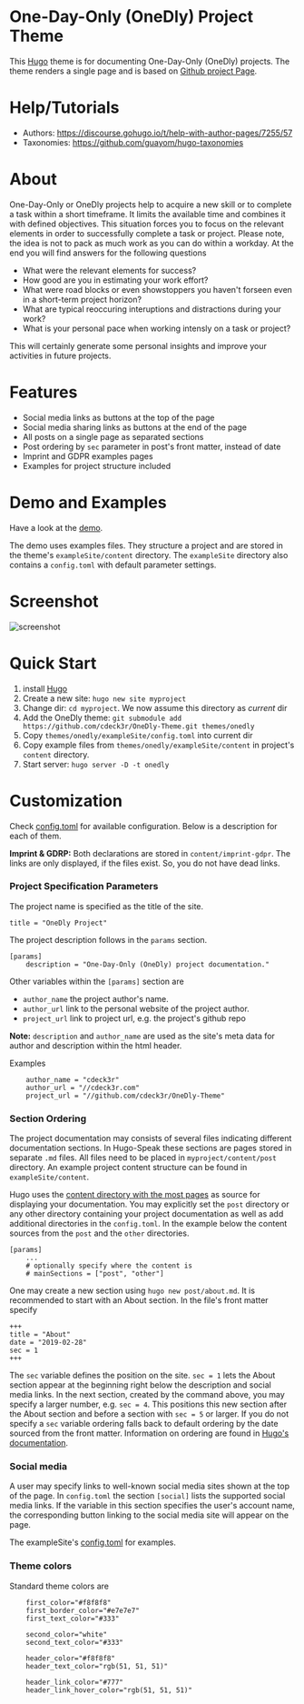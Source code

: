 # One-Day-Only (OneDly) Project Theme

This [Hugo](http://gohugo.io) theme is for documenting One-Day-Only (OneDly) projects. The theme renders a single page and is based on [Github project Page](https://themes.gohugo.io/github-project-landing-page/).

# Help/Tutorials
- Authors: https://discourse.gohugo.io/t/help-with-author-pages/7255/57
- Taxonomies: https://github.com/guayom/hugo-taxonomies

# About 

One-Day-Only or OneDly projects help to acquire a new skill or to complete a task within a short timeframe. It limits the available time and combines it with defined objectives. This situation forces you to focus on the relevant elements in order to successfully complete a task or project. Please note, the idea is not to pack as much work as you can do within a workday. At the end you will find answers for the following questions 

* What were the relevant elements for success?
* How good are you in estimating your work effort?
* What were road blocks or even showstoppers you haven't forseen even in a short-term project horizon?
* What are typical reoccuring interuptions and distractions during your work?
* What is your personal pace when working intensly on a task or project?

This will certainly generate some personal insights and improve your activities in future projects.

# Features

* Social media links as buttons at the top of the page
* Social media sharing links as buttons at the end of the page
* All posts on a single page as separated sections
* Post ordering by `sec` parameter in post's front matter, instead of date
* Imprint and GDPR examples pages 
* Examples for project structure included

# Demo and Examples

Have a look at the [demo](http://cdeck3r.com/OneDly-Theme/).

The demo uses examples files. They structure a project and are stored in the theme's `exampleSite/content` directory. The `exampleSite` directory also contains a `config.toml` with default parameter settings.

# Screenshot

![screenshot](https://github.com/cdeck3r/OneDly-Theme/blob/master/images/screenshot.png)

# Quick Start

1. install [Hugo](http://gohugo.io) 
1. Create a new site: `hugo new site myproject`
1. Change dir: `cd myproject`. We now assume this directory as _current_ dir
1. Add the OneDly theme: `git submodule add https://github.com/cdeck3r/OneDly-Theme.git themes/onedly`
1. Copy `themes/onedly/exampleSite/config.toml` into current dir 
1. Copy example files from `themes/onedly/exampleSite/content` in project's `content` directory.
1. Start server: `hugo server -D -t onedly` 

# Customization

Check [config.toml](https://github.com/cdeck3r/OneDly-Theme/blob/master/exampleSite/config.toml) for available configuration. Below is a description for each of them.

**Imprint & GDRP:** Both declarations are stored in `content/imprint-gdpr`. The links are only displayed, if the files exist. So, you do not have dead links.

### Project Specification Parameters

The project name is specified as the title of the site.
```
title = "OneDly Project"
```

The project description follows in the `params` section.
```
[params]
    description = "One-Day-Only (OneDly) project documentation."
```

Other variables within the `[params]` section are 

* `author_name` the project author's name.
* `author_url` link to the personal website of the project author.
* `project_url` link to project url, e.g. the project's github repo 

**Note:** `description` and `author_name` are used as the site's meta data for author and description within the html header.

Examples

```
    author_name = "cdeck3r"
    author_url = "//cdeck3r.com"
    project_url = "//github.com/cdeck3r/OneDly-Theme"
```

### Section Ordering

The project documentation may consists of several files indicating different documentation sections. In Hugo-Speak these sections are pages stored in separate `.md` files. All files need to be placed in `myproject/content/post` directory. An example project content structure can be found in `exampleSite/content`. 

Hugo uses the [content directory with the most pages](https://gohugo.io/functions/where/#mainsections) as source for displaying your documentation. You may explicitly set the `post` directory or any other directory containing your project documentation as well as add additional directories in the `config.toml`. In the example below the content sources from the `post` and the `other` directories.

```
[params]
    ...
    # optionally specify where the content is
    # mainSections = ["post", "other"] 
```

One may create a new section using `hugo new post/about.md`. It is recommended to start with an About section. In the file's front matter specify 

```
+++
title = "About"
date = "2019-02-28"
sec = 1
+++
```

The `sec` variable defines the position on the site. `sec = 1` lets the About section appear at the beginning right below the description and social media links. In the next section, created by the command above, you may specify a larger number, e.g. `sec = 4`. This positions this new section after the About section and before a section with `sec = 5` or larger. If you do not specify a `sec` variable ordering falls back to default ordering by the date sourced from the front matter. Information on ordering are found in [Hugo's documentation](https://gohugo.io/templates/lists/#default-weight-date-linktitle-filepath).


### Social media

A user may specify links to well-known social media sites shown at the top of the page. In `config.toml` the section `[social]` lists the supported social media links. If the variable in this section specifies the user's account name, the corresponding button linking to the social media site will appear on the page.

The exampleSite's [config.toml](https://github.com/cdeck3r/OneDly-Theme/blob/master/exampleSite/config.toml) for examples.

### Theme colors

Standard theme colors are 

```    
    first_color="#f8f8f8"
    first_border_color="#e7e7e7"
    first_text_color="#333"

    second_color="white"
    second_text_color="#333"

    header_color="#f8f8f8"
    header_text_color="rgb(51, 51, 51)"

    header_link_color="#777"
    header_link_hover_color="rgb(51, 51, 51)"

```


